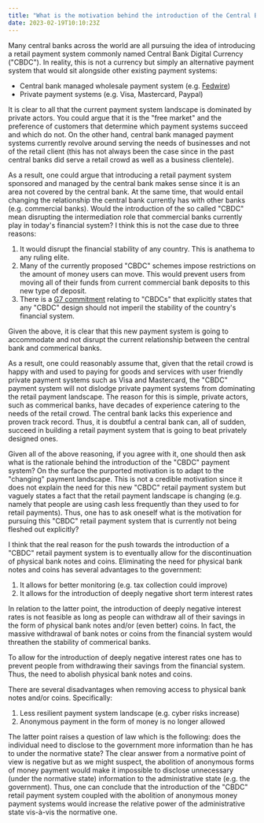 ```yaml
---
title: "What is the motivation behind the introduction of the Central Bank Digital Currency (\"CBDC\")?"
date: 2023-02-19T10:10:23Z
---
```


Many central banks across the world are all pursuing the idea of introducing a retail payment system commonly named Central Bank Digital Currency ("CBDC"). In reality, this is not a currency but simply an alternative payment system that would sit alongside other existing payment systems:

- Central bank managed wholesale payment system (e.g. [Fedwire](https://www.frbservices.org/financial-services/wires/))
- Private payment systems (e.g. Visa, Mastercard, Paypal)

It is clear to all that the current payment system landscape is dominated by private actors. You could argue that it is the "free market" and the preference of customers that determine which payment systems succeed and which do not. On the other hand, central bank managed payment systems currently revolve around serving the needs of businesses and not of the retail client (this has not always been the case since in the past central banks did serve a retail crowd as well as a business clientele).

As a result, one could argue that introducing a retail payment system sponsored and managed by the central bank makes sense since it is an area not covered by the central bank. At the same time, that would entail changing the relationship the central bank currently has with other banks (e.g. commercial banks). Would the introduction of the so called "CBDC" mean disrupting the intermediation role that commercial banks currently play in today's financial system? I think this is not the case due to three reasons:

1. It would disrupt the financial stability of any country. This is anathema to any ruling elite.
2. Many of the currently proposed "CBDC" schemes impose restrictions on the amount of money users can move. This would prevent users from moving all of their funds from current commercial bank deposits to this new type of deposit.
3. There is a [G7 commitment](https://assets.publishing.service.gov.uk/government/uploads/system/uploads/attachment_data/file/1025235/G7_Public_Policy_Principles_for_Retail_CBDC_FINAL.pdf) relating to "CBDCs" that explicitly states that any "CBDC" design should not imperil the stability of the country's financial system.

Given the above, it is clear that this new payment system is going to accommodate and not disrupt the current relationship between the central bank and commerical banks.

As a result, one could reasonably assume that, given that the retail crowd is happy with and used to paying for goods and services with user friendly private payment systems such as Visa and Mastercard, the "CBDC" payment system will not dislodge private payment systems from dominating the retail payment landscape. The reason for this is simple, private actors, such as commerical banks, have decades of experience catering to the needs of the retail crowd. The central bank lacks this experience and proven track record. Thus, it is doubtful a central bank can, all of sudden, succeed in building a retail payment system that is going to beat privately designed ones.

Given all of the above reasoning, if you agree with it, one should then ask what is the rationale behind the introduction of the "CBDC" payment system? On the surface the purported motivation is to adapt to the "changing" payment landscape. This is not a credible motivation since it does not explain the need for this new "CBDC" retail payment system but vaguely states a fact that the retail payment landscape is changing (e.g. namely that people are using cash less frequently than they used to for retail payments). Thus, one has to ask oneself what is the motivation for pursuing this "CBDC" retail payment system that is currently not being fleshed out explicitly?

I think that the real reason for the push towards the introduction of a "CBDC" retail payment system is to eventually allow for the discontinuation of physical bank notes and coins. Eliminating the need for physical bank notes and coins has several advantages to the government:

1. It allows for better monitoring (e.g. tax collection could improve)
2. It allows for the introduction of deeply negative short term interest rates

In relation to the latter point, the introduction of deeply negative interest rates is not feasible as long as people can withdraw all of their savings in the form of physical bank notes and/or (even better) coins. In fact, the massive withdrawal of bank notes or coins from the financial system would threathen the stability of commerical banks.

To allow for the introduction of deeply negative interest rates one has to prevent people from withdrawing their savings from the financial system. Thus, the need to abolish physical bank notes and coins.

There are several disadvantages when removing access to physical bank notes and/or coins. Specifically:

1. Less resilient payment system landscape (e.g. cyber risks increase)
2. Anonymous payment in the form of money is no longer allowed

The latter point raises a question of law which is the following: does the individual need to disclose to the government more information than he has to under the normative state? The clear answer from a normative point of view is negative but as we might suspect, the abolition of anonymous forms of money payment would make it impossible to disclose unnecessary (under the normative state) information to the administrative state (e.g. the government). Thus, one can conclude that the introduction of the "CBDC" retail payment system coupled with the abolition of anonymous money payment systems would increase the relative power of the administrative state vis-à-vis the normative one.